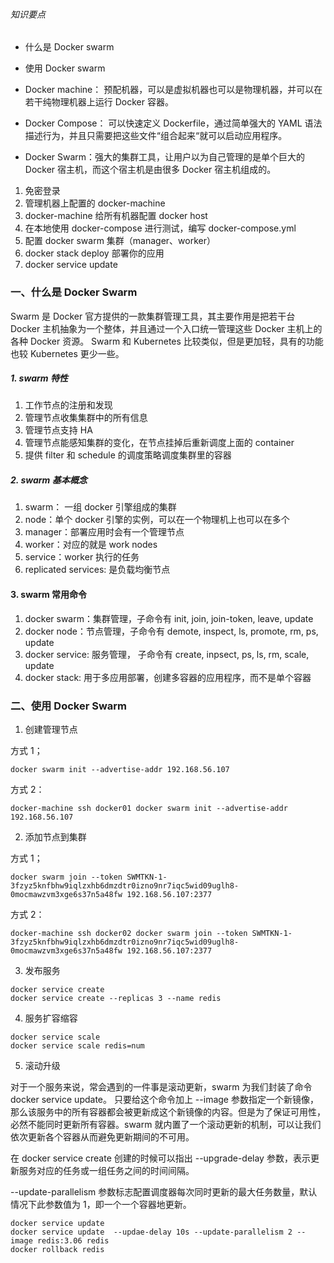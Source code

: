 ###### 知识要点

- 什么是 Docker swarm
- 使用 Docker swarm
  
- Docker machine： 预配机器，可以是虚拟机器也可以是物理机器，并可以在若干纯物理机器上运行 Docker 容器。
- Docker Compose： 可以快速定义 Dockerfile，通过简单强大的 YAML 语法描述行为，并且只需要把这些文件“组合起来“就可以启动应用程序。
- Docker Swarm：强大的集群工具，让用户以为自己管理的是单个巨大的 Docker 宿主机，而这个宿主机是由很多 Docker 宿主机组成的。
  
1. 免密登录
2. 管理机器上配置的 docker-machine
3. docker-machine 给所有机器配置 docker host
4. 在本地使用 docker-compose 进行测试，编写 docker-compose.yml
5. 配置 docker swarm 集群（manager、worker）
6. docker stack deploy 部署你的应用
7. docker service update


### 一、什么是 Docker Swarm

Swarm 是 Docker 官方提供的一款集群管理工具，其主要作用是把若干台 Docker 主机抽象为一个整体，并且通过一个入口统一管理这些 Docker 主机上的各种 Docker 资源。 Swarm 和 Kubernetes 比较类似，但是更加轻，具有的功能也较 Kubernetes 更少一些。

##### 1. swarm 特性

1. 工作节点的注册和发现
2. 管理节点收集集群中的所有信息
3. 管理节点支持 HA
4. 管理节点能感知集群的变化，在节点挂掉后重新调度上面的 container
5. 提供 filter 和 schedule 的调度策略调度集群里的容器

##### 2. swarm 基本概念

1. swarm： 一组 docker 引擎组成的集群
2. node：单个 docker 引擎的实例，可以在一个物理机上也可以在多个
3. manager：部署应用时会有一个管理节点
4. worker：对应的就是 work nodes
5. service：worker 执行的任务
6. replicated services: 是负载均衡节点

#### 3. swarm 常用命令

1. docker swarm：集群管理，子命令有 init, join, join-token, leave, update
2. docker node：节点管理，子命令有 demote, inspect, ls, promote, rm, ps, update
3. docker service: 服务管理， 子命令有 create, inpsect, ps, ls, rm, scale, update
4. docker stack: 用于多应用部署，创建多容器的应用程序，而不是单个容器

### 二、使用 Docker Swarm

1. 创建管理节点

方式 1；
```
docker swarm init --advertise-addr 192.168.56.107
```

方式 2：
```
docker-machine ssh docker01 docker swarm init --advertise-addr 192.168.56.107
```

2. 添加节点到集群

方式 1；
```
docker swarm join --token SWMTKN-1-3fzyz5knfbhw9iqlzxhb6dmzdtr0izno9nr7iqc5wid09uglh8-0mocmawzvm3xge6s37n5a48fw 192.168.56.107:2377
```

方式 2：
```
docker-machine ssh docker02 docker swarm join --token SWMTKN-1-3fzyz5knfbhw9iqlzxhb6dmzdtr0izno9nr7iqc5wid09uglh8-0mocmawzvm3xge6s37n5a48fw 192.168.56.107:2377
```

3. 发布服务

```
docker service create
docker service create --replicas 3 --name redis
```

4. 服务扩容缩容

```
docker service scale
docker service scale redis=num
```

5. 滚动升级

对于一个服务来说，常会遇到的一件事是滚动更新，swarm 为我们封装了命令 docker service update。
只要给这个命令加上 --image 参数指定一个新镜像，那么该服务中的所有容器都会被更新成这个新镜像的内容。但是为了保证可用性，必然不能同时更新所有容器。swarm 就内置了一个滚动更新的机制，可以让我们依次更新各个容器从而避免更新期间的不可用。


在 docker service create 创建的时候可以指出 --upgrade-delay 参数，表示更新服务对应的任务或一组任务之间的时间间隔。

--update-parallelism 参数标志配置调度器每次同时更新的最大任务数量，默认情况下此参数值为 1，即一个一个容器地更新。

```
docker service update
docker service update  --updae-delay 10s --update-parallelism 2 --image redis:3.06 redis
docker rollback redis
```